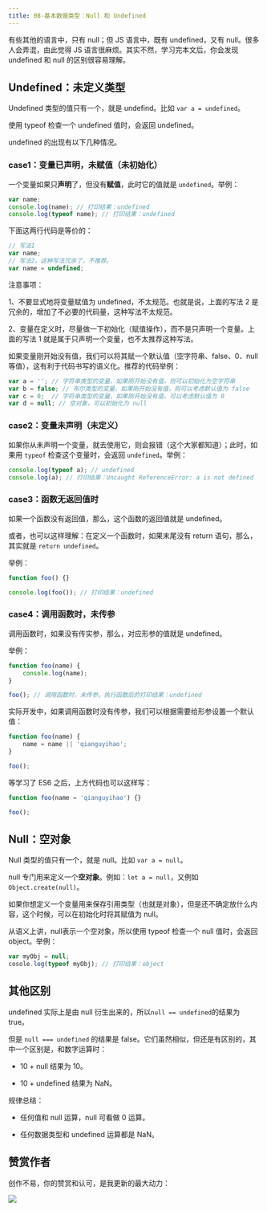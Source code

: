 ```yaml
---
title: 08-基本数据类型：Null 和 Undefined
---
```


 

有些其他的语言中，只有 null；但 JS 语言中，既有 undefined，又有 null。很多人会弄混，由此觉得 JS 语言很麻烦。其实不然，学习完本文后，你会发现 undefined 和 null 的区别很容易理解。

## Undefined：未定义类型

Undefined 类型的值只有一个，就是 undefind。比如 `var a = undefined`。

使用 typeof 检查一个 undefined 值时，会返回 undefined。

undefined 的出现有以下几种情况。

### case1：变量已声明，未赋值（未初始化）

一个变量如果只**声明**了，但没有**赋值**，此时它的值就是 `undefined`。举例：

```js
var name;
console.log(name); // 打印结果：undefined
console.log(typeof name); // 打印结果：undefined
```

下面这两行代码是等价的：

```js
// 写法1
var name;
// 写法2。这种写法冗余了，不推荐。
var name = undefined;
```

注意事项：

1、不要显式地将变量赋值为 undefined，不太规范。也就是说，上面的写法 2 是冗余的，增加了不必要的代码量，这种写法不太规范。

2、变量在定义时，尽量做一下初始化（赋值操作），而不是只声明一个变量。上面的写法 1 就是属于只声明一个变量，也不太推荐这种写法。

如果变量刚开始没有值，我们可以将其赋一个默认值（空字符串、false、0、null 等值），这有利于代码书写的语义化。推荐的代码举例：

```js
var a = ''; // 字符串类型的变量，如果刚开始没有值，则可以初始化为空字符串
var b = false; // 布尔类型的变量，如果刚开始没有值，则可以考虑默认值为 false
var c = 0;  // 字符串类型的变量，如果刚开始没有值，可以考虑默认值为 0
var d = null; // 空对象，可以初始化为 null
```



### case2：变量未声明（未定义）

如果你从未声明一个变量，就去使用它，则会报错（这个大家都知道）；此时，如果用 `typeof` 检查这个变量时，会返回 `undefined`。举例：

```js
console.log(typeof a); // undefined
console.log(a); // 打印结果：Uncaught ReferenceError: a is not defined
```

### case3：函数无返回值时

如果一个函数没有返回值，那么，这个函数的返回值就是 undefined。

或者，也可以这样理解：在定义一个函数时，如果末尾没有 return 语句，那么，其实就是 `return undefined`。

举例：

```js
function foo() {}

console.log(foo()); // 打印结果：undefined
```

### case4：调用函数时，未传参

调用函数时，如果没有传实参，那么，对应形参的值就是 undefined。

举例：

```js
function foo(name) {
    console.log(name);
}

foo(); // 调用函数时，未传参。执行函数后的打印结果：undefined
```

实际开发中，如果调用函数时没有传参，我们可以根据需要给形参设置一个默认值：

```js
function foo(name) {
    name = name || 'qianguyihao';
}

foo();
```

等学习了 ES6 之后，上方代码也可以这样写：

```js
function foo(name = 'qianguyihao') {}

foo();
```

## Null：空对象

Null 类型的值只有一个，就是 null。比如 `var a = null`。

null 专门用来定义一个**空对象**。例如：`let a = null`，又例如 `Object.create(null)`。

如果你想定义一个变量用来保存引用类型（也就是对象），但是还不确定放什么内容，这个时候，可以在初始化时将其赋值为 null。

从语义上讲，null表示一个空对象，所以使用 typeof 检查一个 null 值时，会返回 object。举例：

```js
var myObj = null;
cosole.log(typeof myObj); // 打印结果：object
```

## 其他区别

undefined 实际上是由 null 衍生出来的，所以`null == undefined`的结果为 true。

但是 `null === undefined` 的结果是 false。它们虽然相似，但还是有区别的，其中一个区别是，和数字运算时：

-   10 + null 结果为 10。

-   10 + undefined 结果为 NaN。

规律总结：

- 任何值和 null 运算，null 可看做 0 运算。

-   任何数据类型和 undefined 运算都是 NaN。


## 赞赏作者

创作不易，你的赞赏和认可，是我更新的最大动力：

![](https://img.smyhvae.com/20220401_1800.jpg)
